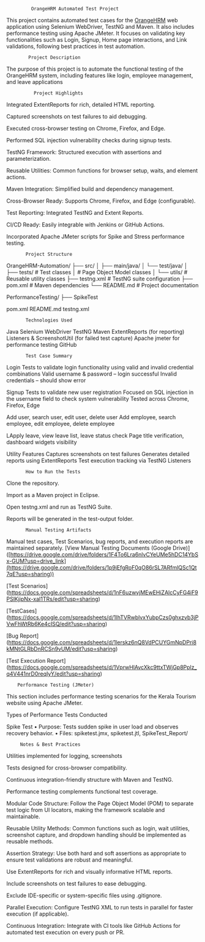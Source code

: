              OrangeHRM Automated Test Project
 
This project contains automated test cases for the [OrangeHRM](https://opensource-demo.orangehrmlive.com/) web application using Selenium WebDriver, TestNG and Maven. It also includes performance testing using Apache JMeter. It focuses on validating key functionalities such as Login, Signup, Home page interactions, and Link validations, following best practices in test automation.

            Project Description

The purpose of this project is to automate the functional testing of the OrangeHRM system, including features like login, employee management, and leave applications

              Project Highlights

Integrated ExtentReports for rich, detailed HTML reporting.

Captured screenshots on test failures to aid debugging.

Executed cross-browser testing on Chrome, Firefox, and Edge.

Performed SQL injection vulnerability checks during signup tests.

TestNG Framework: Structured execution with assertions and parameterization.

Reusable Utilities: Common functions for browser setup, waits, and element actions.

Maven Integration: Simplified build and dependency management.

Cross-Browser Ready: Supports Chrome, Firefox, and Edge (configurable).

Test Reporting: Integrated TestNG and Extent Reports.

CI/CD Ready: Easily integrable with Jenkins or GitHub Actions.

Incorporated Apache JMeter scripts for  Spike and Stress performance testing.

           Project Structure
           
OrangeHRM-Automation/
├── src/
│   ├── main/java/
│   └── test/java/
│       ├── tests/              # Test classes
│                  # Page Object Model classes
│       └── utils/              # Reusable utility classes
├── testng.xml                  # TestNG suite configuration
├── pom.xml                     # Maven dependencies
└── README.md                   # Project documentation




PerformanceTesting/ ├──  SpikeTest

pom.xml README.md testng.xml

           Technologies Used
Java Selenium WebDriver TestNG Maven ExtentReports (for reporting)  Listeners & ScreenshotUtil (for failed test capture) Apache jmeter for performance testing GitHub

           Test Case Summary
Login Tests to validate login functionality using valid and invalid credential combinations      Valid username & password – login successful      Invalid credentials – should show error      

Signup Tests to validate new user registration      Focused on SQL injection in the username field to check system vulnerability        Tested across Chrome, Firefox, Edge

Add user, search user, edit user, delete user     Add employee, search employee, edit employee, delete employee

LApply leave, view leave list, leave status check     	Page title verification, dashboard widgets visibility  

Utility Features       Captures screenshots on test failures      Generates detailed reports using ExtentReports      Test execution tracking via TestNG Listeners

           How to Run the Tests
Clone the repository.

Import as a Maven project in Eclipse.

Open testng.xml and run as TestNG Suite.

Reports will be generated in the test-output folder.

         
           Manual Testing Artifacts           
Manual test cases, Test Scenarios, bug reports, and execution reports are maintained separately. [View Manual Testing Documents (Google Drive)] ([https://drive.google.com/drive/folders/1F4To6Lra6nlvCYeUMe5hDC14YbSx-GUM?usp=drive_link](https://drive.google.com/drive/folders/1p9jEfgRoF0qO86rSL7ARfmlQSc1Qt7qE?usp=sharing))

[Test Scenarios] (https://docs.google.com/spreadsheets/d/1nF6uzwvjMEwEHiZAlcCyFG4iF9PSlKjipNx-xaI1TRs/edit?usp=sharing)

[TestCases] (https://docs.google.com/spreadsheets/d/1IhTVRwblvxYubpCzs0ghxzvb3jPVwFhWtRb6Ke4cISQ/edit?usp=sharing)

[Bug Report] (https://docs.google.com/spreadsheets/d/1lerskz6nQ8VdPCUYGmNpDPri8kMNtGLRbDnRCSn9vUM/edit?usp=sharing)

[Test Execution Report] (https://docs.google.com/spreadsheets/d/1VprwHlAvcXkc9ttxTWjGp8Pplz_q4V441nrD0reqIyY/edit?usp=sharing)

        Performance Testing (JMeter)
This section includes performance testing scenarios for the Kerala Tourism website using Apache JMeter.

Types of Performance Tests Conducted

Spike Test • Purpose: Tests sudden spike in user load and observes recovery behavior. • Files: spiketest.jmx, spiketest.jtl, SpikeTest_Report/

         Notes & Best Practices


Utilities implemented for logging, screenshots

Tests designed for cross-browser compatibility.

Continuous integration-friendly structure with Maven and TestNG.

Performance testing complements functional test coverage.

Modular Code Structure: Follow the Page Object Model (POM) to separate test logic from UI locators, making the framework scalable and maintainable.

Reusable Utility Methods: Common functions such as login, wait utilities, screenshot capture, and dropdown handling should be implemented as reusable methods.

Assertion Strategy: Use both hard and soft assertions as appropriate to ensure test validations are robust and meaningful.

Use ExtentReports for rich and visually informative HTML reports.

Include screenshots on test failures to ease debugging.

Exclude IDE-specific or system-specific files using .gitignore.

Parallel Execution: Configure TestNG XML to run tests in parallel for faster execution (if applicable).

Continuous Integration: Integrate with CI tools like  GitHub Actions for automated test execution on every push or PR.
